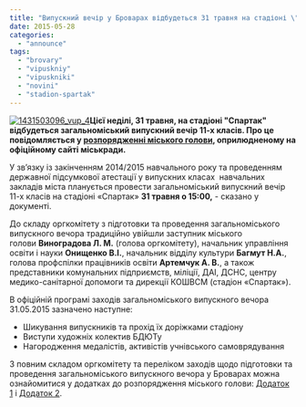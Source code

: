 ```yaml
---
title: "Випускний вечір у Броварах відбудеться 31 травня на стадіоні \"Спартак\""
date: 2015-05-28
categories: 
  - "announce"
tags: 
  - "brovary"
  - "vipuskniy"
  - "vipuskniki"
  - "novini"
  - "stadion-spartak"
---
```


[![1431503096_vup_4](https://mpz.brovary.org/wp-content/uploads/2015/05/1431503096_vup_4.jpg)](https://mpz.brovary.org/wp-content/uploads/2015/05/1431503096_vup_4.jpg)**Цієї неділі, 31 травня, на стадіоні "Спартак" відбудеться загальноміський випускний вечір 11-х класів. Про це повідомляється у [розпорядженні міського голови](http://brovary-rada.gov.ua/rozporyadzhennya-m%D1%96skogo-golovi-v%D1%96d-18052015-%E2%84%9685-od-pro-provedennya-zagalnom%D1%96skogo-vipusknogo-vechor), оприлюдненому на офіційному сайті міськради.**

У зв’язку із закінченням 2014/2015 навчального року та проведенням державної підсумкової атестації у випускних класах  навчальних закладів міста планується провести загальноміський випускний вечір 11-х класів на стадіоні «Спартак» **31 травня о 15:00,** - сказано у документі.

До складу оргкомітету з підготовки та проведення загальноміського випускного вечора традиційно увійшли заступник міського голови **Виноградова Л. М.** (голова оргкомітету), начальник управління освіти і науки **Онищенко В.І.**, начальник відділу культури **Багмут Н.А.**, голова профспілки працівників освіти **Артемчук А. В.**, а також представники комунальних підприємств, міліції, ДАІ, ДСНС, центру медико-санітарної допомоги та дирекції КОШВСМ (стадіон «Спартак»).

В офіційній програмі заходів загальноміського випускного вечора 31.05.2015 зазначено наступне:

- Шикування випускників та прохід їх доріжками стадіону
- Виступи художніх колектив БДЮТу
- Нагородження медалістів, активістів учнівського самоврядування

З повним складом оргкомітету та переліком заходів щодо підготовки та проведення загальноміського випускного вечора у Броварах можна ознайомитися у додатках до розпорядження міського голови: [Додаток 1](https://onedrive.live.com/redir?resid=72571393d4771099!3278&authkey=!APRNAAo17bksty4&ithint=file%2cdoc) і [Додаток 2](https://onedrive.live.com/redir?resid=72571393d4771099!3279&authkey=!AP2A7Mt7kD6Ec9o&ithint=file%2cdoc).
